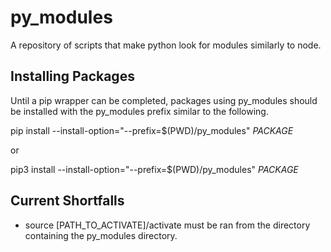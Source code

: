 # py_modules
A repository of scripts that make python look for modules similarly to node.


## Installing Packages
Until a pip wrapper can be completed, packages using py_modules should be installed with the py_modules prefix similar to the following.

pip install --install-option="--prefix=$(PWD)/py_modules" _PACKAGE_ 

or 

pip3 install --install-option="--prefix=$(PWD)/py_modules" _PACKAGE_

## Current Shortfalls
- source [PATH_TO_ACTIVATE]/activate must be ran from the directory containing the py_modules directory.
